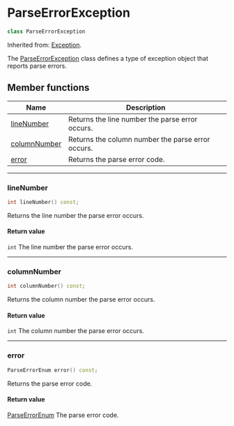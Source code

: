 # ParseErrorException

```c++
class ParseErrorException
```

Inherited from: [Exception](Exception.md).

The [ParseErrorException](ParseErrorException.md) class defines a type of exception object that reports parse errors.

## Member functions

| Name | Description |
| ---- | ---- |
| [lineNumber](#linenumber) | Returns the line number the parse error occurs. |
| [columnNumber](#columnnumber) | Returns the column number the parse error occurs. |
| [error](#error) | Returns the parse error code. |

* * *

### lineNumber

```c++
int lineNumber() const;
```

Returns the line number the parse error occurs.

#### Return value

`int` The line number the parse error occurs.

* * *

### columnNumber

```c++
int columnNumber() const;
```

Returns the column number the parse error occurs.

#### Return value

`int` The column number the parse error occurs.

* * *

### error

```c++
ParseErrorEnum error() const;
```

Returns the parse error code.

#### Return value

[ParseErrorEnum](ParseErrorEnum.md) The parse error code.



